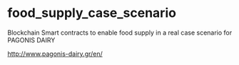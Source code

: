 # food_supply_case_scenario
Blockchain Smart contracts to enable food supply in a real case scenario for PAGONIS DAIRY

http://www.pagonis-dairy.gr/en/


